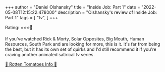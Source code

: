 +++
author = "Daniel Olshansky"
title = "Inside Job: Part 1"
date = "2022-05-08T12:15:22.478000"
description = "Olshansky's review of Inside Job: Part 1"
tags = [
    "tv",
]
+++

Rating: ⭐⭐⭐🌟

If you've watched Rick & Morty, Solar Opposites, Big Mouth, Human Resources, South Park and are looking for more, this is it. It's far from being the best, but it has its own set of quirks and I'd still recommend it if you're craving another animated satirical tv series.

[🍅 Rotten Tomatoes Info 🍅](https://www.rottentomatoes.com//tv/inside_job_2021/s01)